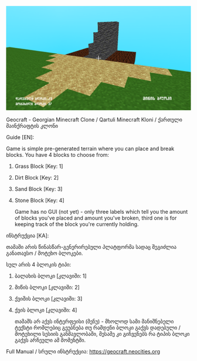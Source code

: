 <img src="splash.png"/>

Geocraft - Georgian Minecraft Clone / Qartuli Minecraft Kloni / ქართული მაინქრაფტის კლონი

Guide [EN]:

Game is simple pre-generated terrain where you can place and break blocks.
You have 4 blocks to choose from:
1. Grass Block [Key: 1]
2. Dirt Block [Key: 2]
3. Sand Block [Key: 3]
4. Stone Block [Key: 4]

   Game has no GUI (not yet) - only three labels
   which tell you the amount of blocks you've placed and amount
   you've broken, third one is for keeping track of the block you're
   currently holding.

   
ინსტრუქცია [KA]:

თამაში არის წინასწარ-გენერირებული პლატფორმა სადაც შეგიძლია
განათავსო / მოტეხო ბლოკები.

სულ არის 4 ბლოკის ტიპი:
1. ბალახის ბლოკი [კლავიში: 1]
2. მიწის ბლოკი [კლავიში: 2]
3. ქვიშის ბლოკი [კლავიში: 3]
4. ქვის ბლოკი [კლავიში: 4]

   თამაშს არ აქვს ინტერფეისი (მენუ) - მხოლოდ სამი მანიშნებელი ტექსტი
   რომლებიც გეუბნება თუ რამდენი ბლოკი გაქვს დადებული / მოტეხილი
   სესიის განმავლობაში, მესამე კი გიჩვენებს რა ტიპის ბლოკი გაქვს არჩეული
   ამ მომენტში.
   

Full Manual / სრული ინსტრუქცია: https://geocraft.neocities.org